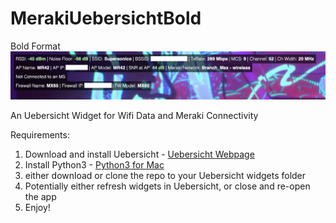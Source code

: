 # MerakiUebersichtBold

Bold Format
![Example](/Example.png)

An Uebersicht Widget for Wifi Data and Meraki Connectivity


Requirements:
1. Download and install Uebersicht - [Uebersicht Webpage](http://tracesof.net/uebersicht/)
2. Install Python3 - [Python3 for Mac](https://www.python.org/downloads/mac-osx/)
3. either download or clone the repo to your Uebersicht widgets folder
4. Potentially either refresh widgets in Uebersicht, or close and re-open the app
4. Enjoy!
